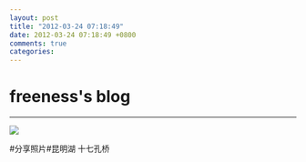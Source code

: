 ```yaml
---
layout: post
title: "2012-03-24 07:18:49"
date: 2012-03-24 07:18:49 +0800
comments: true
categories: 
---
```


# freeness's blog

----------

![](http://okqmqrbgo.bkt.clouddn.com/201203240718491.jpg)

>
\#分享照片\#昆明湖 十七孔桥